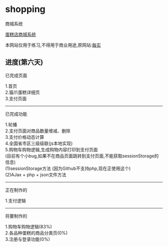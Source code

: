 # shopping
商城系统

[蛋糕店商城系统](http://erane.github.io/shopping/)

本网站仅用于练习,不得用于商业用途,原网站:[每实](http://www.mescake.com/)

进度(第六天)
-----------------------------------------------------------------------------------------------------------
已完成页面<br>

1.首页<br>
2.猫爪蛋糕详细页<br>
3.支付页面<br>

-----------------------------------------------------------------------------------------------------------
已完成功能<br>

1.轮播<br>
2.支付页面对商品数量增减、删除<br>
3.支付价格动态计算<br>
4.全国省市区三级级联(js本地实现)<br>
5.购物车购物逻辑,生成购物内容打印到支付页面<br>
(目前有个小bug,如果不在商品页面跳转到支付页面,不能获取sessionStorage的信息)<br>
(1)sessionStorage方法 (因为Github不支持php,现在正使用这个)<br>
(2)AJax + php + json文件方法<br>

-----------------------------------------------------------------------------------------------------------
正在制作的<br>

1.支付逻辑

-----------------------------------------------------------------------------------------------------------
将要制作的<br>

1.购物车购物逻辑(83%)<br>
2.各品种蛋糕的商品分类页(0%)<br>
3.注册与登录功能(0%)<br>
